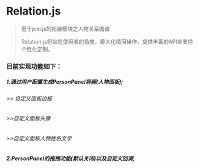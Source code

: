 # Relation.js

>基于pixi.js的拓展模块之人物关系图谱
> 
>Relation.js将站在使用者的角度，最大化精简操作，提供丰富的API来支持个性化定制。

### 目前实现功能如下：



##### 1.通过用户配置生成PersonPanel容器(人物面板);
###### >> 自定义面板边框
>
###### >>自定义面板头像
>
###### >>自定义面板人物姓名文字
>
>
##### 2.PersonPanel的拖拽功能(默认关闭)以及自定义回调;
>

